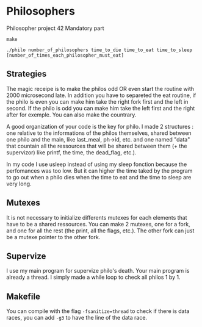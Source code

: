 # Philosophers
Philosopher project 42 Mandatory part

```make```

```./philo number_of_philosophers time_to_die time_to_eat time_to_sleep [number_of_times_each_philosopher_must_eat]```

## Strategies
The magic receipe is to make the philos odd OR even start the routine with 2000 microsecond late. In addition you have to separeted the eat routine, if the philo is even you can make him take the right fork first and the left in second. If the philo is odd you can make him take the left first and the right after for exemple. You can also make the countrary.

A good organization of your code is the key for philo. 
I made 2 structures : one relative to the informations of the philos themselves, shared between one philo and the main, like last_meal, ph->id, etc. and one named "data" that countain all the ressources that will be shared between them (+ the supervizor) like printf, the time, the dead_flag, etc.).

In my code I use usleep instead of using my sleep fonction because the perfomances was too low. But it can higher the time taked by the program to go out when a philo dies when the time to eat and the time to sleep are very long.

## Mutexes 
It is not necessary to initialize differents mutexes for each elements that have to be a shared ressources. You can make 2 mutexes, one for a fork, and one for all the rest (the print, all the flags, etc.). The other fork can just be a mutexe pointer to the other fork.

## Supervize
I use my main program for supervize philo's death. Your main program is already a thread. I simply made a while loop to check all philos 1 by 1.

## Makefile
You can compile with the flag ```-fsanitize=thread``` to check if there is data races, you can add ```-g3``` to have the line of the data race.
